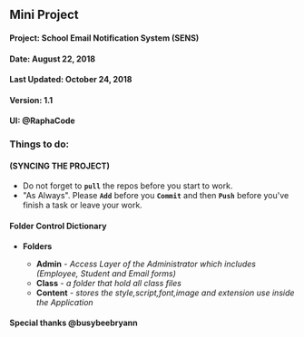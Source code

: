 ## Mini Project
#### Project: School Email Notification System (SENS)
#### Date: August 22, 2018
#### Last Updated: October 24, 2018
#### Version: 1.1
#### UI: @RaphaCode

### Things to do:
####   (SYNCING THE PROJECT)   
+ Do not forget to **`pull`** the repos before you start to work.
+ "As Always". Please **`Add`** before you **`Commit`** and then **`Push`** before you've finish a task or leave your work.

#### Folder Control Dictionary
+ **Folders** 
	
	+ **Admin** - *Access Layer of the Administrator which includes (Employee, Student and Email forms)*		      
	+ **Class** - *a folder that hold all class files*	          
	+ **Content** - *stores the style,script,font,image and extension use inside the Application*

#### Special thanks @busybeebryann

